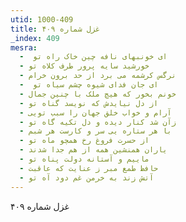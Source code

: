 ```yaml
---
utid: 1000-409
title: غزل شماره ۴۰۹
_index: 409
mesra:
  - ‌ ای خونبهای نافه چین خاک راه تو
  - خورشید سایه پرور طرف کلاه تو
  - نرگس کرشمه می برد از حد برون خرام
  - ‌ ای جان فدای شیوه چشم سیاه تو
  - خونم بخور که هیچ ملک با چنین جمال
  - از دل نیایدش که نویسد گناه تو
  - آرام و خواب خلق جهان را سبب تویی
  - زآن شد کنار دیده و دل تکیه گاه تو
  - با هر ستاره یی سر و کارست هر شبم
  - از حسرت فروغ رخ همچو ماه تو
  - یاران همنشین همه از هم جدا شدند
  - ماییم و آستانه دولت پناه تو
  - حافظ طمع مبر ز عنایت که عاقبت
  - آتش زند به خرمن غم دود آه تو
---
```

غزل شماره ۴۰۹
